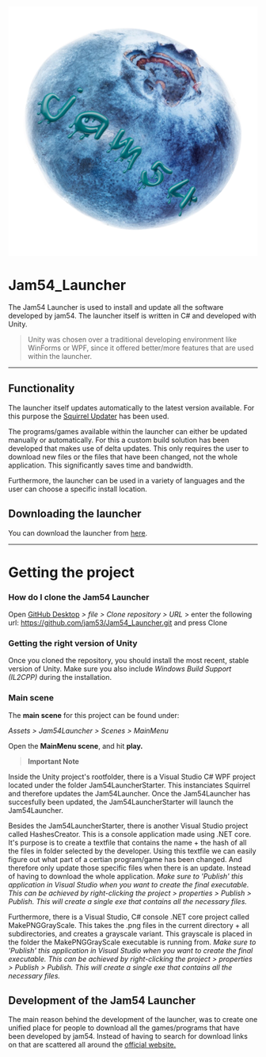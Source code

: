 ![](Assets/Jam54Launcher/Textures/icoon4.png)

# Jam54_Launcher
The Jam54 Launcher is used to install and update all the software developed by jam54. The launcher itself is written in C# and developed with Unity.
> Unity was chosen over a traditional developing environment like WinForms or WPF, since it offered better/more features that are used within the launcher.

---

## Functionality
The launcher itself updates automatically to the latest version available. For this purpose the [Squirrel Updater](https://github.com/Squirrel/Squirrel.Windows) has been used.

The programs/games available within the launcher can either be updated manually or automatically. For this a custom build solution has been developed that makes use of delta updates. This only requires the user to download new files or the files that have been changed, not the whole application. This significantly saves time and bandwidth.

Furthermore, the launcher can be used in a variety of languages and the user can choose a specific install location.

## Downloading the launcher
You can download the launcher from [here](https://jam-54.wixsite.com/jam54/download).

---

# Getting the project

### How do I clone the Jam54 Launcher
Open [GitHub Desktop](https://desktop.github.com/) *> file > Clone repository > URL* > enter the following url: https://github.com/jam53/Jam54_Launcher.git and press Clone

### Getting the right version of Unity
Once you cloned the repository, you should install the most recent, stable version of Unity. Make sure you also include *Windows Build Support (IL2CPP)* during the installation.

### Main scene
The **main scene** for this project can be found under:

*Assets > Jam54Launcher > Scenes > MainMenu*

Open the **MainMenu scene**, and hit **play.**

> **Important Note**

Inside the Unity project's rootfolder, there is a Visual Studio C# WPF project located under the folder Jam54LauncherStarter. This instanciates Squirrel and therefore updates the Jam54Launcher. Once the Jam54Launcher has succesfully been updated, the Jam54LauncherStarter will launch the Jam54Launcher.

Besides the Jam54LauncherStarter, there is another Visual Studio project called HashesCreator. This is a console application made using .NET core. It's purpose is to create a textfile that contains the name + the hash of all the files in folder selected by the developer. Using this textfile we can easily figure out what part of a certian program/game has been changed. And therefore only update those specific files when there is an update. Instead of having to download the whole application. 
*Make sure to 'Publish' this application in Visual Studio when you want to create the final executable. This can be achieved by right-clicking the project > properties > Publish > Publish. This will create a single exe that contains all the necessary files.*

Furthermore, there is a Visual Studio, C# console .NET core project called MakePNGGrayScale. This takes the .png files in the current directory + all subdirectories, and creates a grayscale variant. This grayscale is placed in the folder the MakePNGGrayScale executable is running from.
*Make sure to 'Publish' this application in Visual Studio when you want to create the final executable. This can be achieved by right-clicking the project > properties > Publish > Publish. This will create a single exe that contains all the necessary files.*

## Development of the Jam54 Launcher

The main reason behind the development  of the launcher, was to create one unified place for people to download all the games/programs that have been developed by jam54. Instead of having to search for download links on that are scattered all around the [official website.](https://jam-54.wixsite.com/jam54)
